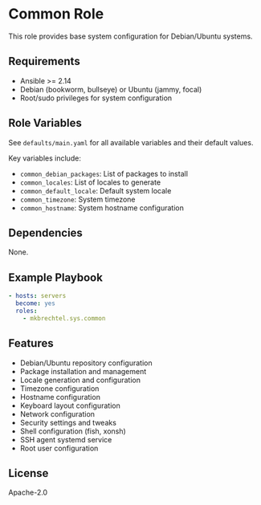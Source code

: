# Common Role

This role provides base system configuration for Debian/Ubuntu systems.

## Requirements

- Ansible >= 2.14
- Debian (bookworm, bullseye) or Ubuntu (jammy, focal)
- Root/sudo privileges for system configuration

## Role Variables

See `defaults/main.yaml` for all available variables and their default values.

Key variables include:
- `common_debian_packages`: List of packages to install
- `common_locales`: List of locales to generate
- `common_default_locale`: Default system locale
- `common_timezone`: System timezone
- `common_hostname`: System hostname configuration

## Dependencies

None.

## Example Playbook

```yaml
- hosts: servers
  become: yes
  roles:
    - mkbrechtel.sys.common
```

## Features

- Debian/Ubuntu repository configuration
- Package installation and management
- Locale generation and configuration
- Timezone configuration
- Hostname configuration
- Keyboard layout configuration
- Network configuration
- Security settings and tweaks
- Shell configuration (fish, xonsh)
- SSH agent systemd service
- Root user configuration

## License

Apache-2.0